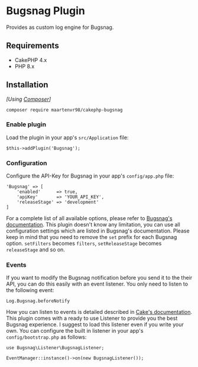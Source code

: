 # Bugsnag Plugin

Provides as custom log engine for Bugsnag.

## Requirements

* CakePHP 4.x
* PHP 8.x

## Installation

_[Using [Composer](http://getcomposer.org/)]_

```
composer require maartenvr98/cakephp-bugsnag
```

### Enable plugin

Load the plugin in your app's `src/Application` file:

```
$this->addPlugin('Bugsnag');
```

### Configuration

Configure the API-Key for Bugsnag in your app's `config/app.php` file:

```
'Bugsnag' => [
    'enabled'      => true,
    'apiKey'       => 'YOUR_API_KEY',
    'releaseStage' => 'development'
]
```

For a complete list of all available options, please refer to [Bugsnag's documentation](https://bugsnag.com/docs/notifiers/php#additional-configuration). This plugin doesn't know any limitation, you can use all configuration settings which are listed in Bugsnag's documentation. Please keep in mind that you need to remove the `set` prefix for each Bugsnag option. `setFilters` becomes `filters`, `setReleaseStage` becomes `releaseStage` and so on.


### Events

If you want to modify the Bugsnag notification before you send it to the their API, you can do this easily with an event listener. You only need to listen to the following event:

```
Log.Bugsnag.beforeNotify
```

How you can listen to events is detailed described in [Cake's documentation](http://book.cakephp.org/3.0/en/core-libraries/events.html#registering-listeners). This plugin comes with a ready to use Listener to provide you the best Bugsnag experience. I suggest to load this listener even if you write your own. You can configure the built in listener in your app's `config/bootstrap.php` as follows:

```
use Bugsnag\Listener\BugsnagListener;

EventManager::instance()->on(new BugsnagListener());
```
